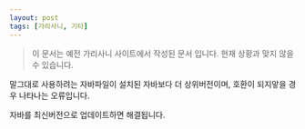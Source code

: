 ```yaml
---
layout: post
tags: [가리사니, 기타]
---
```


> 이 문서는 예전 가리사니 사이트에서 작성된 문서 입니다.
현재 상황과 맞지 않을 수 있습니다.


말그대로 사용하려는 자바파일이 설치된 자바보다 더 상위버전이며, 호환이 되지앟을 경우 나타나는 오류입니다.

자바를 최신버전으로 업데이트하면 해결됩니다.